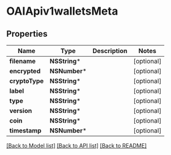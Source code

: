 # OAIApiv1walletsMeta

## Properties
Name | Type | Description | Notes
------------ | ------------- | ------------- | -------------
**filename** | **NSString*** |  | [optional] 
**encrypted** | **NSNumber*** |  | [optional] 
**cryptoType** | **NSString*** |  | [optional] 
**label** | **NSString*** |  | [optional] 
**type** | **NSString*** |  | [optional] 
**version** | **NSString*** |  | [optional] 
**coin** | **NSString*** |  | [optional] 
**timestamp** | **NSNumber*** |  | [optional] 

[[Back to Model list]](../README.md#documentation-for-models) [[Back to API list]](../README.md#documentation-for-api-endpoints) [[Back to README]](../README.md)


